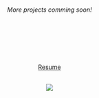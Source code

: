 <!--![BalinDavenport]() -->
<br>
<p align="center">
  <i>More projects comming soon!</i>
<br>
<br>
<br>
<br>
<br>

<p align="center">
<!-- Introduction here -->
<br><br>
  <a href=https://docs.google.com/document/d/e/2PACX-1vTbInjuj9QxdKPHXVkTN8HzKXFIpyEpYD0-Hn9ZXxGHX1QGlpebn2QuWlDow4ZPwHiwDZPmwsWjSv8_/pub>Resume</a>
<br>
  <a href=""></a>
  <a href=""></a>

<br>
  
<p align="center">
  <a href="https://twitter.com/BalinDavenport"><img src="https://img.shields.io/twitter/follow/BalinDavenport?style=social"/></a>




